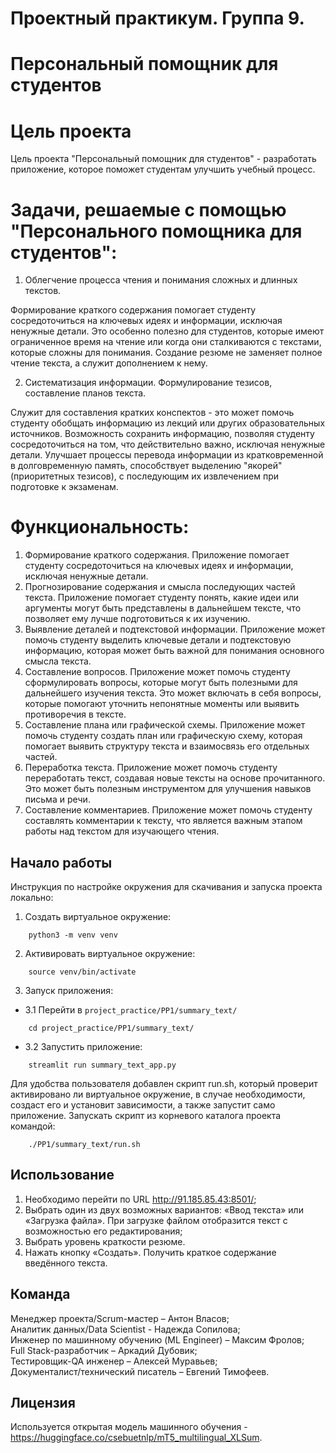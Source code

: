 # Проектный практикум. Группа 9.
# Персональный помощник для студентов
# Цель проекта 
Цель проекта "Персональный помощник для студентов" - разработать приложение, которое поможет студентам улучшить учебный процесс.
# Задачи, решаемые с помощью "Персонального помощника для студентов":
1. Облегчение процесса чтения и понимания сложных и длинных текстов.

 Формирование краткого содержания помогает студенту сосредоточиться на ключевых 
 идеях и информации, исключая ненужные детали. Это особенно полезно для студентов, 
 которые имеют ограниченное время на чтение или когда они сталкиваются с текстами, 
 которые сложны для понимания. Создание резюме не заменяет полное чтение текста, а служит дополнением к нему.

2. Систематизация информации. Формулирование тезисов, составление планов текста.

Служит для составления кратких конспектов - это может помочь студенту обобщать информацию из лекций или других 
образовательных источников. Возможность сохранить информацию, позволяя 
студенту сосредоточиться на том, что действительно важно, исключая ненужные детали.
Улучшает процессы перевода информации из кратковременной в долговременную память, способствует выделению "якорей" (приоритетных тезисов), 
с последующим их извлечением при подготовке к экзаменам.

# Функциональность:
1. Формирование краткого содержания. Приложение помогает студенту сосредоточиться на ключевых 
 идеях и информации, исключая ненужные детали.
2. Прогнозирование содержания и смысла последующих частей текста. Приложение помогает студенту понять, какие идеи или аргументы 
могут быть представлены в дальнейшем тексте, что позволяет ему лучше подготовиться к их изучению.
3. Выявление деталей и подтекстовой информации. Приложение может помочь студенту выделить ключевые детали и подтекстовую 
информацию, которая может быть важной для понимания основного смысла текста. 
4. Составление вопросов. Приложение может помочь студенту сформулировать вопросы, которые могут быть полезными для 
дальнейшего изучения текста. Это может включать в себя вопросы, которые помогают уточнить непонятные моменты или 
выявить противоречия в тексте.
5. Составление плана или графической схемы. Приложение может помочь студенту создать план или графическую схему, 
которая помогает выявить структуру текста и взаимосвязь его отдельных частей.
6. Переработка текста. Приложение может помочь студенту переработать текст, создавая новые тексты на основе прочитанного. 
Это может быть полезным инструментом для улучшения навыков письма и речи.
7. Составление комментариев. Приложение может помочь студенту составлять комментарии к тексту, что является важным этапом 
работы над текстом для изучающего чтения.

## Начало работы
Инструкция по настройке окружения для скачивания и запуска проекта локально:
1) Создать виртуальное окружение:
```
    python3 -m venv venv
```
2) Активировать виртуальное окружение:
```
    source venv/bin/activate
```
3) Запуск приложения:
- 3.1 Перейти в `project_practice/PP1/summary_text/`
```
    cd project_practice/PP1/summary_text/
```
- 3.2 Запустить приложение:
```
    streamlit run summary_text_app.py
```
Для удобства пользователя добавлен скрипт run.sh, который проверит активировано ли виртуальное окружение, 
в случае необходимости, создаст его и установит зависимости, а также запустит само приложение.
Запускать скрипт из корневого каталога проекта командой: 
```
    ./PP1/summary_text/run.sh
```
## Использование
1.	Необходимо перейти по URL http://91.185.85.43:8501/;
2.	Выбрать один из двух возможных вариантов: «Ввод текста» или «Загрузка файла».
При загрузке файлом отобразится текст с возможностью его редактирования;
3.  Выбрать уровень краткости резюме.
4.  Нажать кнопку «Создать». Получить краткое содержание введённого текста.
## Команда
Менеджер проекта/Scrum-мастер – Антон Власов;  
Аналитик данных/Data Scientist - Надежда Сопилова;  
Инженер по машинному обучению (ML Engineer) – Максим Фролов;  
Full Stack-разработчик – Аркадий Дубовик;  
Тестировщик-QA инженер – Алексей Муравьев;  
Документалист/технический писатель – Евгений Тимофеев.  
## Лицензия
Используется открытая модель машинного обучения - https://huggingface.co/csebuetnlp/mT5_multilingual_XLSum.
